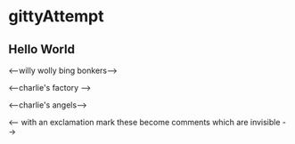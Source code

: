 # gittyAttempt

## Hello World


<--willy wolly bing bonkers-->
<!--willy wolly bing bonkers-->


<--charlie's factory -->
<!--charlie's factory -->

<--charlie's angels-->
<!--charlie's angels-->

<-- with an exclamation mark these become comments which are invisible -->

<!-- with an exclamation mark these become comments which are invisible -->





